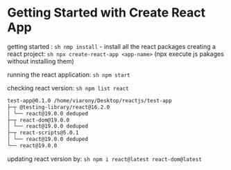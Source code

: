 # Getting Started with Create React App

getting started : ```sh nmp install``` - install all the react packages 
creating a react project: ```sh npx create-react-app <app-name>``` (npx execute js pakages without installing them)

running the react application: ```sh npm start```

checking react version: ```sh npm list react```

```sh
test-app@0.1.0 /home/viarony/Desktop/reactjs/test-app
├─┬ @testing-library/react@16.2.0
│ └── react@19.0.0 deduped
├─┬ react-dom@19.0.0
│ └── react@19.0.0 deduped
├─┬ react-scripts@5.0.1
│ └── react@19.0.0 deduped
└── react@19.0.0
```

updating react version by: ```sh npm i react@latest react-dom@latest```